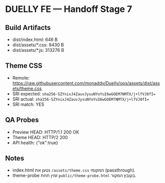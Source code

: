 # DUELLY FE — Handoff Stage 7

## Build Artifacts
- dist/index.html: 646 B
- dist/assets/*.css: 9430 B
- dist/assets/*.js:  313276 B

## Theme CSS
- Remote: https://raw.githubusercontent.com/monaddy/Duelly/ops/assets/dist/assets/theme.css
- SRI expected: `sha256-SZYnixJ4ZauvJysuNYoYuI6wGOEM7NMTX/j+lfVJ0fI=`
- SRI actual:   `sha256-SZYnixJ4ZauvJysuNYoYuI6wGOEM7NMTX/j+lfVJ0fI=`
- SRI match:    YES

## QA Probes
- Preview HEAD: HTTP/1.1 200 OK
- Theme  HEAD:  HTTP/2 200 
- API health:   {"ok":true}

## Notes
- index.html נטען את `/assets/theme.css` המקומי (passthrough).
- theme-probe זמין תחת `public/theme-probe.html` בקובץ המקור.
